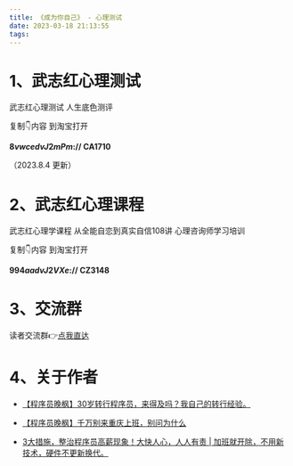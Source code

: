 ```yaml
---
title: 《成为你自己》 - 心理测试
date: 2023-03-18 21:13:55
tags:
---
```



# 1、武志红心理测试


武志红心理测试 人生底色测评

复制👇内容 到淘宝打开

**8$vwcedvJ2mPm$:// CA1710**

（2023.8.4 更新）

# 2、武志红心理课程

武志红心理学课程 从全能自恋到真实自信108讲 心理咨询师学习培训

复制👇内容 到淘宝打开

**9$94aadvJ2VXe$:// CZ3148**

# 3、交流群

读者交流群👉[点我直达](https://mp.weixin.qq.com/s/8x7c9qiAneTsDJq9JnWLgA)

# 4、关于作者

- [【程序员晚枫】30岁转行程序员，来得及吗？我自己的转行经验。](https://www.bilibili.com/video/BV1Nr4y1B76X/)

- [【程序员晚枫】千万别来重庆上班，别问为什么](https://www.bilibili.com/video/BV1aD4y1N7ai/)

- [3大措施，整治程序员高薪现象！大快人心，人人有责 | 加班就开除，不用新技术，硬件不更新换代。](https://www.bilibili.com/video/BV1sd4y1c7T9/)
